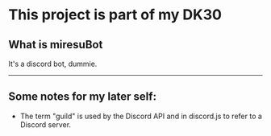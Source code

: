 # This project is part of my DK30

## What is miresuBot

It's a discord bot, dummie.

___________________


## Some notes for my later self:


- The term "guild" is used by the Discord API and in discord.js to refer to a Discord server.

